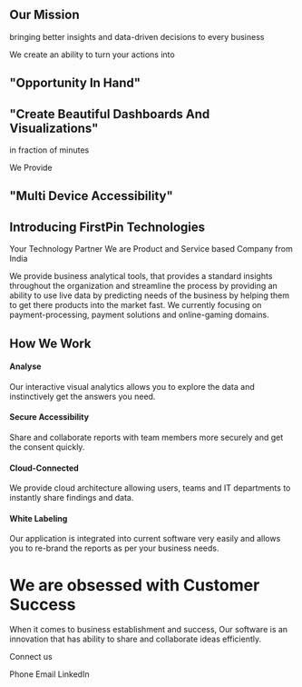 


## Our Mission
bringing better insights and data-driven decisions to every business
 
We create an ability to turn your actions into
## "Opportunity In Hand"

 
## "Create Beautiful Dashboards And Visualizations"
 in fraction of minutes

We Provide 
## "Multi Device Accessibility"

  

## Introducing FirstPin Technologies
Your Technology Partner
We are Product and Service based Company from India

We provide business analytical tools, that provides a standard insights throughout the organization and streamline the process by providing an ability to use live data by predicting needs of the business by helping them to get there products into the market fast. We currently focusing on payment-processing, payment solutions and online-gaming domains. 

## How We Work

#### Analyse

Our interactive visual analytics allows you to explore the data and instinctively get the answers you need.

#### Secure Accessibility
Share and collaborate reports with team members more securely and get the consent quickly.

#### Cloud-Connected

We provide cloud architecture allowing users, teams and IT departments to instantly share findings and data.

#### White Labeling

Our application is integrated into current software very easily and allows you to re-brand the reports as per your business needs.


# We are obsessed with Customer Success

When it comes to business establishment and success, Our software is an innovation that has ability to share and collaborate ideas efficiently.

Connect us

Phone   Email  LinkedIn
<!--stackedit_data:
eyJoaXN0b3J5IjpbLTEyNzk0OTU2MTQsMTA3MTM0MDkxMCwtMT
Q1MjM3MDMwLC0xMzc3ODU5NjIsMTIyNDE5MDM4LC0xODUzNTk5
MDQzLC01Nzg1NzU3NjksLTExMDc5NzY5MjIsLTEwNDIwMjgxOT
gsLTE4MTU0OTQ3NjYsLTUwMDM1NDA4N119
-->